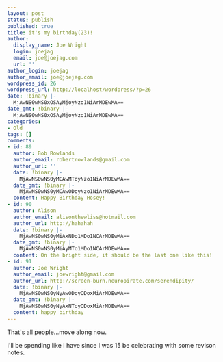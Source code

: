 ```yaml
---
layout: post
status: publish
published: true
title: it's my birthday(23)!
author:
  display_name: Joe Wright
  login: joejag
  email: joe@joejag.com
  url: ''
author_login: joejag
author_email: joe@joejag.com
wordpress_id: 26
wordpress_url: http://localhost/wordpress/?p=26
date: !binary |-
  MjAwNS0wNS0xOSAyMjoyNzo1NiArMDEwMA==
date_gmt: !binary |-
  MjAwNS0wNS0xOSAyMjoyNzo1NiArMDEwMA==
categories:
- Old
tags: []
comments:
- id: 89
  author: Bob Rowlands
  author_email: robertrowlands@gmail.com
  author_url: ''
  date: !binary |-
    MjAwNS0wNS0yMCAwMToyNzo1NiArMDEwMA==
  date_gmt: !binary |-
    MjAwNS0wNS0yMCAwODoyNzo1NiArMDEwMA==
  content: Happy Birthday Hosey!
- id: 90
  author: Alison
  author_email: alisonthewliss@hotmail.com
  author_url: http://hahahah
  date: !binary |-
    MjAwNS0wNS0yMiAxNDo1MDo1NCArMDEwMA==
  date_gmt: !binary |-
    MjAwNS0wNS0yMiAyMTo1MDo1NCArMDEwMA==
  content: On the bright side, it should be the last one like this!
- id: 91
  author: Joe Wright
  author_email: joewright@gmail.com
  author_url: http://screen-burn.neuropirate.com/serendipity/
  date: !binary |-
    MjAwNS0wNS0yNyAwODoyODoxMiArMDEwMA==
  date_gmt: !binary |-
    MjAwNS0wNS0yNyAxNToyODoxMiArMDEwMA==
  content: happy birthday
---
```

<p>That's all people...move along now.</p>
<p>I'll be spending like I have since I was 15 be celebrating with some revison notes.</p>
